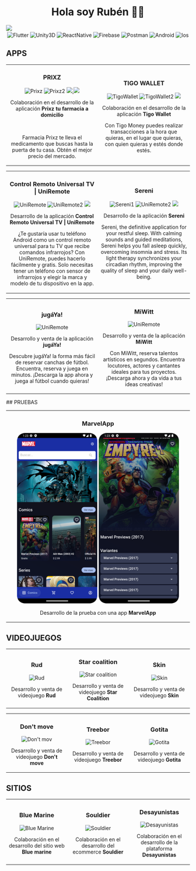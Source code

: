 <div align="center">
  <h1>Hola soy Rubén 👋🏻</h1>
</div>
<img src="https://firebasestorage.googleapis.com/v0/b/baseproject-9b30f.appspot.com/o/github%2Fimages%2Fbackground%2FBlack%20Modern%20Vlogger%20YouTube%20Banner.jpg?alt=media&token=c3bd4b6a-e57a-41dc-80d3-66d65c907650">

<div align="center">
  <img alt="Flutter" src="https://img.shields.io/badge/ -Flutter-blue?style=social&logo=flutter">
  <img alt="Unity3D" src="https://img.shields.io/badge/ -Unity3D-blue?style=social&logo=unity">
  <img alt="ReactNative" src="https://img.shields.io/badge/ -ReactNative-blue?style=social&logo=react">
  <img alt="Firebase" src="https://img.shields.io/badge/ -Firebase-blue?style=social&logo=firebase">
  <img alt="Postman" src="https://img.shields.io/badge/ -Postman-black?style=social&logo=postman">
  <img alt="Android" src="https://img.shields.io/badge/ -Android-green?style=social&logo=android">
  <img alt="Ios" src="https://img.shields.io/badge/ -Ios-blue?style=social&logo=ios">
</div>

## APPS
<table>
<tr>
<td width="50%">
<h3 align="center">PRIXZ</h3>
<div align="center">
<img width=45% alt="Prixz" src="https://play-lh.googleusercontent.com/BlU6EOfvojFfiAYfGsGyfpx6OkZI9G81iuAOPQzy4Cvl42Bv09Shlz5nAlR4DzK9Z8M=w2560-h1440">
   <img width=45% alt="Prixz2" src="https://play-lh.googleusercontent.com/QHNlWL_9FINwfoN_xX6FshLDDw-TiCPdB0SJF_S2Jci8sVU5w_FJHgjuug0jAJoHww=w2560-h1440">
<a href="https://play.google.com/store/apps/details?id=com.prixzsc.app" target="_blank">
<img src="https://img.shields.io/badge/PlayStore-ff9?style=for-the-badge&logo=android&logoColor=black">
</a>
<a href="https://apps.apple.com/mx/app/prixz-farmacia/id1545482471" target="_blank">
<img src="https://img.shields.io/badge/AppleStore-ff9?style=for-the-badge&logo=ios&logoColor=black">
</a>
</p>
  <p>Colaboración en el desarrollo de la aplicación <strong>Prixz tu farmacia a domicilio</strong></p> <br> <p>Farmacia Prixz te lleva el medicamento que buscas hasta la puerta de tu casa. Obtén el mejor precio del mercado. </p>
</div>
                                                                                      
</td>

<td width="50%">
<h3 align="center">TIGO WALLET</h3>
<div align="center">                                       
<img width=45% alt="TigoWallet" src="https://play-lh.googleusercontent.com/adHAf75xUrtXXlQOu6nERoFl9kFDthp1Lw_Fc_yYCNjwW15TKl2LYMTlfHmAMhTTUA=w2560-h1440">
    <img width=45% alt="TigoWallet2" src="https://play-lh.googleusercontent.com/cbsHKnxGH4BC5syPrk0cJou4vrdEI9Q5clNihmXgHQIyK3H5qgVygma42tkdqfSzqg=w2560-h1440">
<a href="https://play.google.com/store/apps/details?id=com.millicom.mfs" target="_blank">
<img src="https://img.shields.io/badge/PlayStore-ff9?style=for-the-badge&logo=android&logoColor=black">
</a>
  </p>Colaboración en el desarrollo de la aplicación <strong>Tigo Wallet</strong></p> <p>Con Tigo Money puedes realizar transacciones a la hora que quieras, en el lugar que quieras, con quien quieras y estés donde estés.</p>
</div> 
</table>

<table>
<td width="50%">
<h3 align="center">Control Remoto Universal TV | UniRemote</h3>
<div align="center">                                       
<img width=45% alt="UniRemote" src="https://play-lh.googleusercontent.com/OoTTx7fRx2fTOwLskKacTMa8B5tQfBPMMgRZWtwsRMVLhYKmimzr-YRoA5tM3G9i1j0=w2560-h1440-rw">
    <img width=45% alt="UniRemote2" src="https://play-lh.googleusercontent.com/wX57qXZBprvSDvSk3Yl0THJa9pffe28irhmo4WDEP_vc7NGrbynd4FE_-AzaBJAqTMuI=w2560-h1440-rw">
<a href="https://play.google.com/store/apps/details?id=com.rubendv.mi_control_remoto_universal" target="_blank">
<img src="https://img.shields.io/badge/PlayStore-ff9?style=for-the-badge&logo=android&logoColor=black">
</a>
  </p>Desarrollo de la aplicación <strong>Control Remoto Universal TV | UniRemote</strong></p> <p>
¿Te gustaría usar tu teléfono Android como un control remoto universal para tu TV que recibe comandos infrarrojos? Con UniRemote, puedes hacerlo fácilmente y gratis. Solo necesitas tener un teléfono con sensor de infrarrojos y elegir la marca y modelo de tu dispositivo en la app.</p>
</div> 
</td>
<td width="50%">
<h3 align="center">Sereni</h3>
<div align="center">                                       
<img width=45% alt="Sereni1" src="https://play-lh.googleusercontent.com/VXczZKQf83xdF-Gd36nFCte97Us9Sj66KX6Y17icKS1Zhnfh8ZPDtTjll0HD90rbjAI=w5120-h2880-rw">
    <img width=45% alt="UniRemote2" src="https://play-lh.googleusercontent.com/HXbRWl4zAtT8x1lQgM8f8C6ACmU8w-M5mjqf_U3DuoSSY8N1Y7PJ22lbBQJ9_A9QOGU=w5120-h2880-rw">
<a href="https://play.google.com/store/apps/details?id=com.rubendv.sereni_sleep" target="_blank">
<img src="https://img.shields.io/badge/PlayStore-ff9?style=for-the-badge&logo=android&logoColor=black">
</a>
  </p>Desarrollo de la aplicación <strong>Sereni</strong></p> <p>
Sereni, the definitive application for your restful sleep. With calming sounds and guided meditations, Sereni helps you fall asleep quickly, overcoming insomnia and stress. Its light therapy synchronizes your circadian rhythm, improving the quality of sleep and your daily well-being.</p>
</div> 
</td>
</table> 
<table>
<td width="50%">
<h3 align="center">jugáYa!</h3>
<div align="center">                                       
<img width=100% alt="UniRemote" src="https://firebasestorage.googleapis.com/v0/b/baseproject-9b30f.appspot.com/o/github%2Fimages%2Fapps%2Fjugaya.jpg?alt=media&token=02d54357-3b4f-40ce-b260-bf98574924f6">
  </p>Desarrollo y venta de la aplicación <strong>jugáYa!</strong></p> <p>
Descubre jugáYa! la forma más fácil de reservar canchas de fútbol. Encuentra, reserva y juega en minutos. ¡Descarga la app ahora y juega al fútbol cuando quieras!</p>
</div> 
</td>
<td width="50%">
<h3 align="center">MiWitt</h3>
<div align="center">                                       
<img width=100% alt="UniRemote" src="https://firebasestorage.googleapis.com/v0/b/baseproject-9b30f.appspot.com/o/github%2Fimages%2Fapps%2Fmiwit.jpg?alt=media&token=4e028e20-86fb-4a53-900d-d5eb02f3c9aa">
  </p>Desarrollo y venta de la aplicación <strong>MiWitt</strong></p> <p>
Con MiWitt, reserva talentos artísticos en segundos. Encuentra locutores, actores y cantantes ideales para tus proyectos. ¡Descarga ahora y da vida a tus ideas creativas! </p>
</div> 
</td>
</table>   
## PRUEBAS
<table>
</td>
<td width="100%">
<h3 align="center">MarvelApp</h3>
<div align="center">                                      
<img width=45% alt="MarvelApp1" src="https://raw.githubusercontent.com/RubenDV1995/maervel_app/main/assets/screenshots/Screenshot_20230828_132324.png">
<img width=45% alt="MarvelApp2" src="https://raw.githubusercontent.com/RubenDV1995/maervel_app/main/assets/screenshots/Screenshot_20230828_132346.png">
  </p>Desarrollo de la prueba con una app <strong>MarvelApp</strong></p>
</div> 
</td>
</table>  

## VIDEOJUEGOS
<table>
<td width="30%">
<h3 align="center">Rud</h3>
<div align="center">
<img width=100% alt="Rud" src="https://firebasestorage.googleapis.com/v0/b/baseproject-9b30f.appspot.com/o/github%2Fimages%2Fgames%2Frud.jpg?alt=media&token=b148eb3b-547f-4185-bd57-a03fc007fec9">
</p>
  <p>Desarrollo y venta de videojuego <strong>Rud</strong></p>
</div>
                                                                                      
</td>

<td width="30%">
<h3 align="center">Star coalition</h3>
<div align="center">
<img width=100% alt="Star coalition" src="https://firebasestorage.googleapis.com/v0/b/baseproject-9b30f.appspot.com/o/github%2Fimages%2Fgames%2Fstar_coalition.jpg?alt=media&token=6140aa5a-86e0-4137-a440-b69242617aac">
</p>
  <p>Desarrollo y venta de videojuego <strong>Star Coalition</strong></p> 
</div>
                                                                                      
</td>

<td width="30%">
<h3 align="center">Skin</h3>
<div align="center">                                       
<img width=100% alt="Skin" src="https://firebasestorage.googleapis.com/v0/b/baseproject-9b30f.appspot.com/o/github%2Fimages%2Fgames%2Fskin.jpg?alt=media&token=b8cff004-afe7-4f43-9572-1749bf5042ac">  
</p>Desarrollo y venta de videojuego <strong>Skin</strong></p> 
</div>
</td>
</tr>
</table>
<table>
<tr>
<td width="30%">
<h3 align="center">Don't move</h3>
<div align="center">
<img width=100% alt="Don't mov" src="https://firebasestorage.googleapis.com/v0/b/baseproject-9b30f.appspot.com/o/github%2Fimages%2Fgames%2Fterror.jpg?alt=media&token=7c89acdc-129e-4312-92fe-50e71514027b">
</p>
  <p>Desarrollo y venta de videojuego <strong>Don't move</strong></p>
</div>
                                                                                      
</td>

<td width="30%">
<h3 align="center">Treebor</h3>
<div align="center">
<img width=100% alt="Treebor" src="https://firebasestorage.googleapis.com/v0/b/baseproject-9b30f.appspot.com/o/github%2Fimages%2Fgames%2Ftreebor.jpg?alt=media&token=4b33d03a-2758-4fef-9710-4a7b9f9eeab0">
</p>
  <p>Desarrollo y venta de videojuego <strong>Treebor</strong></p> 
</div>
                                                                                      
</td>

<td width="30%">
<h3 align="center">Gotita</h3>
<div align="center">                                       
<img width=100% alt="Gotita" src="https://firebasestorage.googleapis.com/v0/b/baseproject-9b30f.appspot.com/o/github%2Fimages%2Fgames%2Fgotita.jpg?alt=media&token=e8419714-1daf-441e-a53b-628814cf2507">  
</p>Desarrollo y venta de videojuego <strong>Gotita</strong></p> 
</div>
</td>
</tr>
</table>

## SITIOS
<table>
<tr>
<td width="30%">
<h3 align="center">Blue Marine</h3>
<div align="center">
<img width=100% alt="Blue Marine" src="https://firebasestorage.googleapis.com/v0/b/baseproject-9b30f.appspot.com/o/github%2Fimages%2Fsities%2Fblue_marine.jpg?alt=media&token=599313b5-2c71-42a0-9ea6-c15b695eda53">
</p>
  <p>Colaboración en el desarrollo del sitio web <strong>Blue marine</strong></p>
</div>
                                                                                      
</td>

<td width="30%">
<h3 align="center">Souldier</h3>
<div align="center">
<img width=100% alt="Souldier" src="https://firebasestorage.googleapis.com/v0/b/baseproject-9b30f.appspot.com/o/github%2Fimages%2Fsities%2Fsouldier.jpg?alt=media&token=a0f47ef1-7a70-49cf-9513-f52909d0d01a">
</p>
  <p>Colaboración en el desarrollo del ecommerce <strong>Souldier</strong></p> 
</div>
                                                                                      
</td>

<td width="30%">
<h3 align="center">Desayunistas</h3>
<div align="center">                                       
<img width=100% alt="Desayunistas" src="https://firebasestorage.googleapis.com/v0/b/baseproject-9b30f.appspot.com/o/github%2Fimages%2Fsities%2Fsitio.jpg?alt=media&token=b247e106-a825-4ec6-891f-cb0584a2143b">  
</p>Colaboración en el desarrollo de la plataforma <strong>Desayunistas</strong></p> 
</div>
</td>
</tr>
</table>
